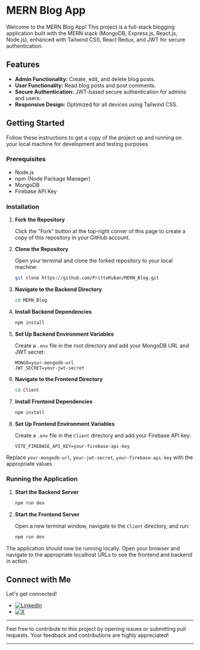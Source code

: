 
# MERN Blog App

Welcome to the MERN Blog App! This project is a full-stack blogging application built with the MERN stack (MongoDB, Express.js, React.js, Node.js), enhanced with Tailwind CSS, React Redux, and JWT for secure authentication.

## Features

- **Admin Functionality:** Create, edit, and delete blog posts.
- **User Functionality:** Read blog posts and post comments.
- **Secure Authentication:** JWT-based secure authentication for admins and users.
- **Responsive Design:** Optimized for all devices using Tailwind CSS.

## Getting Started

Follow these instructions to get a copy of the project up and running on your local machine for development and testing purposes.

### Prerequisites

- Node.js
- npm (Node Package Manager)
- MongoDB
- Firebase API Key

### Installation

1. **Fork the Repository**

   Click the "Fork" button at the top-right corner of this page to create a copy of this repository in your GitHub account.

2. **Clone the Repository**

   Open your terminal and clone the forked repository to your local machine:

   ```bash
   git clone https://github.com/PrittoRuban/MERN_Blog.git
   ```

3. **Navigate to the Backend Directory**

   ```bash
   cd MERN_Blog
   ```

4. **Install Backend Dependencies**

   ```bash
   npm install
   ```

5. **Set Up Backend Environment Variables**

   Create a `.env` file in the root directory and add your MongoDB URL and JWT secret:

   ```env
   MONGO=your-mongodb-url
   JWT_SECRET=your-jwt-secret
   ```

6. **Navigate to the Frontend Directory**

   ```bash
   cd Client
   ```

7. **Install Frontend Dependencies**

   ```bash
   npm install
   ```

8. **Set Up Frontend Environment Variables**

   Create a `.env` file in the `Client` directory and add your Firebase API key:

   ```env
   VITE_FIREBASE_API_KEY=your-firebase-api-key
   ```


Replace `your-mongodb-url`, `your-jwt-secret`, `your-firebase-api-key` with the appropriate values.

### Running the Application

1. **Start the Backend Server**

   ```bash
   npm run dev
   ```

2. **Start the Frontend Server**

   Open a new terminal window, navigate to the `Client` directory, and run:

   ```bash
   npm run dev
   ```


The application should now be running locally. Open your browser and navigate to the appropriate localhost URLs to see the frontend and backend in action.

## Connect with Me

Let's get connected!

- [![LinkedIn](https://image.flaticon.com/icons/png/512/174/174857.png)](https://linkedin.com/in/your-link)
- [![X](https://image.flaticon.com/icons/png/512/733/733579.png)](https://x.com/your-link)

---

Feel free to contribute to this project by opening issues or submitting pull requests. Your feedback and contributions are highly appreciated!

---
